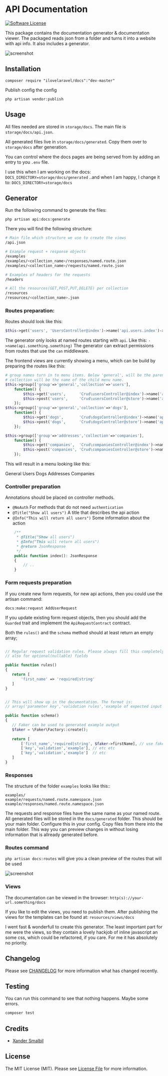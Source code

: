 # API Documentation

[![Software License](https://img.shields.io/badge/license-MIT-brightgreen.svg?style=flat-square)](LICENSE.md)

This package contains the documentation generator & documentation viewer.
The packaged reads json from a folder and turns it into a website with api info. It also includes a generator.

![screenshot](https://github.com/ilovelaravel/docs/blob/master/screenshot.png)

## Installation

```composer require "ilovelaravel/docs":"dev-master"```

Publish config the config

```php artisan vendor:publish```

## Usage

All files needed are stored in ```storage/docs```. The main file is ```storage/docs/api.json```.

All generated files live in ```storage/docs/generated```. Copy them over to ```storage/docs``` after generation.

You can control where the docs pages are being served from by adding an entry to you ```.env``` file.

I use this when I am working on the docs: ```DOCS_DIRECTORY=storage/docs/generated``` 
..and when I am happy, I change it to: ```DOCS_DIRECTORY=storage/docs``` 

## Generator

Run the following command to generate the files:

```php artisan api:docs:generate ```

There you will find the following structure:

```bash
# Main file which structure we use to create the views
/api.json    

# Example request + response objects
/examples
/examples/<collection_name>/responses/named.route.json
/examples/<collection_name>/requests/named.route.json

# Examples of headers for the requests
/headers

# All the resources(GET,POST,PUT,DELETE) per collection 
/resources
/resources/<collection_name>.json
```

### Routes preparation:

Routes should look like this:

```php
$this->get('users', 'UsersController@index')->name('api.users.index')->middleware('can:users.read'); 
```

The generator only looks at named routes starting with ```api```. Like this: ```->name(api.something.something)```
The generator can extract permissions from routes that use the ```can``` middleware. 

The frontend views are currently showing a menu, which can be build by preparing the routes like this:

```php
# group names turn in to menu items. Below 'general', will be the parent. 
# collection will be the name of the child menu name.
$this->group(['group'=>'general','collection'=>'users'],
    function() {
        $this->get('users',      'Crud\usersController@index')->name('api.users.index')->middleware('can:users.read');
        $this->post('users',     'Crud\usersController@store')->name('api.users.store')->middleware('can:users.store');
    });
$this->group(['group'=>'general','collection'=>'dogs'],
    function() {
        $this->get('dogs',       'Crud\dogsController@index')->name('api.dogs.index')->middleware('can:dogs.read');
        $this->post('dogs',      'Crud\dogsController@store')->name('api.dogs.store')->middleware('can:dogs.store');
    });        

$this->group(['group'=>'addresses','collection'=>'companies'],
    function() {
        $this->get('companies',  'Crud\companiesController@index')->name('api.companies.index')->middleware('can:companies.read');
        $this->post('companies', 'Crud\companiesController@store')->name('api.companies.store')->middleware('can:companies.store');
    });
```

This will result in a menu looking like this:

General
    Users
    Dogs
Addresses
    Companies

### Controller preparation

Annotations should be placed on controller methods.
- ```@NoAuth``` For methods that do not need ```authentication```
- ```@Title("Show all users")``` A title that describes the api action
- ```@Info("This will return all users")``` Some information about the action

```php
    /**
     * @Title("Show all users")
     * @Info("This will return all users")
     * @return JsonResponse
     */
    public function index(): JsonResponse
    {
        // ..
    }
```

### Form requests preparation
 
 If you create new form requests, for new api actions, then you could use the artisan command:

 ```docs:make:request AddUserRequest```
 
 If you update existing form request objects, then you should add the ```Guarded``` trait and implement the  ```ApiRequestContract``` contract.
 
 Both the ```rules()``` and the ```schema``` method should at least return an empty array;
 
 ```php

// Regular request validation rules. Please always fill this completely,  
// also for optional(nullable) fields

public function rules() 
{
    return [
        'first_name' => 'required|string'
    ]
}


// This will show up in the documentation. The format is:
// array('parameter key','validation rules','example of expected input') 

public function schema() 
{
    // Faker can be used to generated example output
    $faker = \Faker\Factory::create();
    
    return [
        ['first_name','required|string', $faker->firstName], // use faker like this
        ['key','validation','example'], // etc etc
        ['key','validation','example']  // etc
    ]
}

``` 

### Responses

The structure of the folder ```examples``` looks like this::
 
 ```
 examples/
 example/requests/named.route.namespace.json
 example/responses/named.route.namespace.json 
 ```
 
 The requests and response files have the same name as your named route.
 All generated files will be stored in the ```docs/generated``` folder. This should be your main folder. Configure this in your config. 
 Copy files from there into the main folder. This way you can preview changes in without losing information that is allready generated before.

### Routes command
```php artisan docs:routes``` will give you a clean preview of the routes that will be used

![screenshot](https://github.com/ilovelaravel/docs/blob/master/screenshot2.png)

### Views
The documentation can be viewed in the browser: ```http(s)://your-url.something/docs```

 If you like to edit the views, you need to publish them. After publishing the views for the templates can be found at:
 ```resources/views/docs```
 
 I went fast & wonderfull to create this generator. The least important part for me were the views, so they contain a 
 lovely hackjob of inline javascript an some css, which could be refactored, if you care. For me it has absolutely no
 priority.

## Changelog
Please see [CHANGELOG](CHANGELOG.md) for more information what has changed recently.

## Testing
You can run this command to see that nothing happens. Maybe some errors. 

```bash
composer test
```

## Credits

- [Xander Smalbil](http://videofunk.nl)

## License

The MIT License (MIT). Please see [License File](LICENSE.md) for more information.